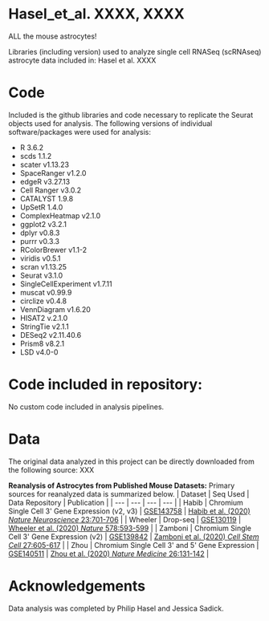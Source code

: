 # Hasel_et_al. XXXX, XXXX
ALL the mouse astrocytes!

Libraries (including version) used to analyze single cell RNASeq (scRNAseq) astrocyte data included in: Hasel et al. XXXX

# Code
Included is the github libraries and code necessary to replicate the Seurat objects used for analysis. The following versions of individual software/packages were used for analysis:

- R 3.6.2
- scds 1.1.2
- scater v1.13.23
- SpaceRanger v1.2.0
- edgeR v3.27.13
- Cell Ranger v3.0.2
- CATALYST 1.9.8
- UpSetR 1.4.0
- ComplexHeatmap v2.1.0
- ggplot2 v3.2.1
- dplyr v0.8.3
- purrr v0.3.3
- RColorBrewer v1.1-2
- viridis v0.5.1
- scran v1.13.25
- Seurat v3.1.0
- SingleCellExperiment v1.7.11
- muscat v0.99.9
- circlize v0.4.8
- VennDiagram v1.6.20
- HISAT2 v.2.1.0
- StringTie v2.1.1
- DESeq2 v2.11.40.6
- Prism8 v8.2.1
- LSD v4.0-0

# Code included in repository:
No custom code included in analysis pipelines.

# Data
The original data analyzed in this project can be directly downloaded from the following source: XXX

**Reanalysis of Astrocytes from Published Mouse Datasets:**
Primary sources for reanalyzed data is summarized below.
| Dataset | Seq Used | Data Repository | Publication |
| --- | --- | --- | --- |
| Habib | Chromium Single Cell 3' Gene Expression (v2, v3) | [GSE143758](https://www.ncbi.nlm.nih.gov/geo/query/acc.cgi?acc=GSE143758) | [Habib et al. (2020) *Nature Neuroscience* 23:701-706](https://pubmed.ncbi.nlm.nih.gov/32341542/) |
| Wheeler | Drop-seq | [GSE130119](https://www.ncbi.nlm.nih.gov/geo/query/acc.cgi?acc=GSE130119) | [Wheeler et al. (2020) *Nature* 578:593-599](https://pubmed.ncbi.nlm.nih.gov/32051591/) |
| Zamboni | Chromium Single Cell 3' Gene Expression (v2) | [GSE139842](https://www.ncbi.nlm.nih.gov/geo/query/acc.cgi?acc=GSE139842) | [Zamboni et al. (2020) *Cell Stem Cell* 27:605-617](https://pubmed.ncbi.nlm.nih.gov/32758425/) |
| Zhou | Chromium Single Cell 3' and 5' Gene Expression | [GSE140511](https://www.ncbi.nlm.nih.gov/geo/query/acc.cgi?acc=GSE140511) | [Zhou et al. (2020) *Nature Medicine* 26:131-142](https://pubmed.ncbi.nlm.nih.gov/31932797/) |

# Acknowledgements
Data analysis was completed by Philip Hasel and Jessica Sadick.
